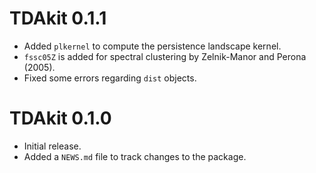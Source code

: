 # TDAkit 0.1.1

* Added `plkernel` to compute the persistence landscape kernel.
* `fssc05Z` is added for spectral clustering by Zelnik-Manor and Perona (2005).
* Fixed some errors regarding `dist` objects.

# TDAkit 0.1.0

* Initial release.
* Added a `NEWS.md` file to track changes to the package.
